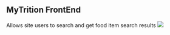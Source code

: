 ## MyTrition FrontEnd 

Allows site users to search and get food item search results
![](MyTrition_App_Demo.gif)
